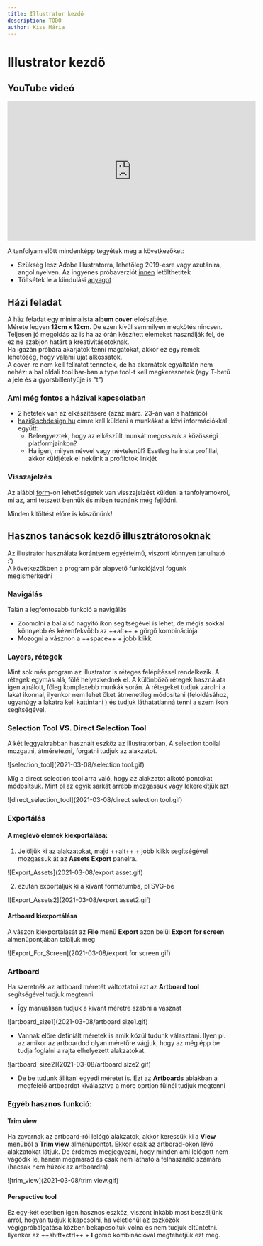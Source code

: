 ```yaml
---
title: Illustrator kezdő
description: TODO
author: Kiss Mária
---
```


# Illustrator kezdő

## YouTube videó

<div class="youtube-16-9">
    <iframe width="560" height="315" src="https://www.youtube-nocookie.com/embed/TlHprUn9FTo" title="YouTube video player" frameborder="0" allow="accelerometer; autoplay; clipboard-write; encrypted-media; gyroscope; picture-in-picture" allowfullscreen></iframe>
</div>

A tanfolyam előtt mindenképp tegyétek meg a következőket:

- Szükség lesz Adobe Illustratorra, lehetőleg 2019-esre vagy azutánira, angol nyelven. Az ingyenes próbaverziót [innen](https://www.adobe.com/products/illustrator/free-trial-download.html#) letölthetitek
- Töltsétek le a kiindulási [anyagot](https://drive.google.com/file/d/1fQekplMXM3JiibNKZ6B49fJ1CaGDFLkk/view?usp=sharing)

## Házi feladat

A ház feladat egy minimalista **album cover** elkészítése.<br>
Mérete legyen **12cm x 12cm**. De ezen kívül semmilyen megkötés nincsen.<br>
Teljesen jó megoldás az is ha az órán készített elemeket használják fel, de ez ne szabjon határt a kreativitásotoknak.<br>
Ha igazán próbára akarjátok tenni magatokat, akkor ez egy remek lehetőség, hogy valami újat alkossatok.<br>
A cover-re nem kell feliratot tennetek, de ha akarnátok egyáltalán nem nehéz: a bal oldali tool bar-ban a type tool-t kell megkeresnetek (egy T-betű a jele és a gyorsbillentyűje is "t")

### Ami még fontos a házival kapcsolatban

- 2 hetetek van az elkészítésére (azaz márc. 23-án van a határidő)
- hazi@schdesign.hu címre kell küldeni a munkákat a kövi információkkal együtt:
    - Beleegyeztek, hogy az elkészült munkát megosszuk a közösségi platformjainkon?
    - Ha igen, milyen névvel vagy névtelenül? Esetleg ha insta profillal, akkor küldjétek el nekünk a profilotok linkjét

### Visszajelzés

Az alábbi [form](https://forms.gle/8Yd1szgYY1wNkoZp9)-on lehetőségetek van visszajelzést küldeni a tanfolyamokról, mi az, ami tetszett bennük és miben tudnánk még fejlődni.

Minden kitöltést előre is köszönünk!

## Hasznos tanácsok kezdő illusztrátorosoknak

Az illustrator használata korántsem egyértelmű, viszont könnyen tanulható :')  
A következőkben a program pár alapvető funkciójával fogunk megismerkedni

### Navigálás

Talán a legfontosabb funkció a navigálás

- Zoomolni a bal alsó nagyító ikon segítségével is lehet, de mégis sokkal könnyebb és kézenfekvőbb az ++alt++ + görgő kombinációja 
- Mozogni a vásznon a ++space++ + jobb klikk

### Layers, rétegek

Mint sok más program az illustrator is réteges felépítéssel rendelkezik. A rétegek egymás alá, fölé helyezkednek el. A különböző rétegek használata igen ajnálott, főleg komplexebb munkák során. A rétegeket tudjuk zárolni a lakat ikonnal, ilyenkor nem lehet őket átmenetileg módosítani (feloldásához, ugyanúgy a lakatra kell kattintani ) és tudjuk láthatatlanná tenni a szem ikon segítségével.

### Selection Tool VS. Direct Selection Tool

A két leggyakrabban használt eszköz az illustratorban.
A selection toollal mozgatni, átméretezni, forgatni tudjuk az alakzatot.  

![selection_tool](2021-03-08/selection tool.gif)

Míg a direct selection tool arra való, hogy az alakzatot alkotó pontokat módosítsuk. Mint pl az egyik sarkát arrébb mozgassuk vagy lekerekítjük azt

![direct_selection_tool](2021-03-08/direct selection tool.gif)

### Exportálás

#### A meglévő elemek kiexportálása:

1. Jelöljük ki az alakzatokat, majd ++alt++ + jobb klikk segítségével mozgassuk át az **Assets Export** panelra.

![Export_Assets](2021-03-08/export asset.gif)

2. ezután exportáljuk ki a kívánt formátumba, pl SVG-be

![Export_Assets2](2021-03-08/export asset2.gif)

#### Artboard kiexportálása

A vászon kiexportálását az **File** menü **Export** azon belül **Export for screen** almenüpontjában találjuk meg

![Export_For_Screen](2021-03-08/export for screen.gif)

### Artboard

Ha szeretnék az artboard méretét változtatni azt az **Artboard tool** segítségével tudjuk megtenni.

- Így manuálisan tudjuk a kívánt méretre szabni a vásznat

![artboard_size1](2021-03-08/artboard size1.gif)

- Vannak előre definiált méretek is amik közül tudunk választani. Ilyen pl. az amikor az artboardod olyan méretűre vágjuk, hogy az még épp be tudja foglalni a rajta elhelyezett alakzatokat.

![artboard_size2](2021-03-08/artboard size2.gif)

- De be tudunk állítani egyedi méretet is. Ezt az **Artboards** ablakban a megfelelő artboardot kiválasztva a more oprtion fülnél tudjuk megtenni 


### Egyéb hasznos funkció:

#### Trim view

Ha zavarnak az artboard-ról lelógó alakzatok, akkor keressük ki a **View** menüből a **Trim view** almenüpontot. Ekkor csak az artborad-okon lévő alakzatokat látjuk. De érdemes megjegyezni, hogy minden ami lelógott nem vágódik le, hanem megmarad és csak nem látható a felhasználó számára (hacsak nem húzok az artboardra) 

![trim_view](2021-03-08/trim view.gif)

#### Perspective tool

Ez egy-két esetben igen hasznos eszköz, viszont inkább most beszéljünk arról, hogyan tudjuk kikapcsolni, ha véletlenül az eszközök végigpróbálgatása közben bekapcsoltuk volna és nem tudjuk eltűntetni. Ilyenkor az ++shift+ctrl++ + **I** gomb kombinációval megtehetjük ezt meg.
